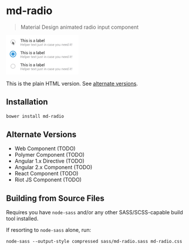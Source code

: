 # md-radio
> Material Design animated radio input component

![md-radio](demo.gif)

This is the plain HTML version. See [alternate versions](#alternate-versions).

## Installation
```bash
bower install md-radio
```

## Alternate Versions

* Web Component (TODO)
* Polymer Component (TODO)
* Angular 1.x Directive (TODO)
* Angular 2.x Component (TODO)
* React Component (TODO)
* Riot JS Component (TODO)

## Building from Source Files
Requires you have `node-sass` and/or any other SASS/SCSS-capable build tool installed.

If resorting to `node-sass` alone, run:
```
node-sass --output-style compressed sass/md-radio.sass md-radio.css
```
